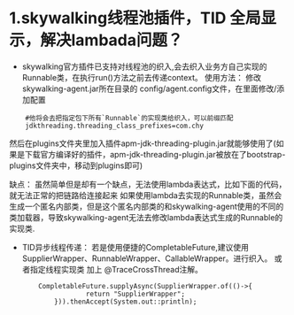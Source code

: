 

# 1.skywalking线程池插件，TID 全局显示，解决lambada问题？

- skywalking官方插件已支持对线程池的织入,会去织入业务方自己实现的Runnable类，在执行run()方法之前去传递context。
  使用方法：
	修改 skywalking-agent.jar所在目录的 config/agent.config文件，在里面修改/添加配置
```
	#他将会去把指定包下所有`Runnable`的实现类给织入，可以前缀匹配
	jdkthreading.threading_class_prefixes=com.chy
```
然后在plugins文件夹里加入插件apm-jdk-threading-plugin.jar就能够使用了(如果是下载官方编译好的插件，apm-jdk-threading-plugin.jar被放在了bootstrap-plugins文件夹中，移动到plugins即可)

缺点：
虽然简单但是却有一个缺点，无法使用lambda表达式，比如下面的代码，就无法正常的把链路给连接起来
如果使用lambda去实现的Runnable类，虽然会生成一个匿名内部类，但是这个匿名内部类的和skywalking-agent使用的不同的类加载器，导致skywalking-agent无法去修改lambda表达式生成的Runnable的实现类.

- TID异步线程传递：
    若是使用便捷的CompletableFuture,建议使用 SupplierWrapper、RunnableWrapper、CallableWrapper。进行织入。 或者指定线程实现类 加上 @TraceCrossThread注解。
    ```
        CompletableFuture.supplyAsync(SupplierWrapper.of(()->{
                    return "SupplierWrapper";
            })).thenAccept(System.out::println);
    ```
















